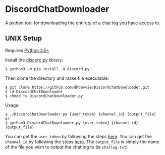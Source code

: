 # DiscordChatDownloader
A python tool for downloading the entirety of a chat log you have access to.

## UNIX Setup
Requires [Python 3.5+](https://www.python.org/downloads/release/python-350/).  

Install the [discord.py](https://github.com/Rapptz/discord.py/) library:  

    $ python3 -m pip install -U discord.py
    
Then clone the directory and make file executable:

    $ git clone https://github.com/dhdavvie/DiscordChatDownloader.git
    $ cd DiscordChatDownloader
    $ chmod +x DiscordChatDownloader.py
    
Usage:

    $ ./DiscordChatDownloader.py {user_token} {channel_id} {output_file}
    or
    $ python3 DiscordChatDownloader.py {user_token} {channel_id} {output_file}
    
You can get the `user_token` by following the steps [here](https://github.com/TheRacingLion/Discord-SelfBot/wiki/Discord-Token-Tutorial). 
You can get the `channel_id` by following the steps [here](https://support.discordapp.com/hc/en-us/articles/206346498-Where-can-I-find-my-User-Server-Message-ID).
The `output_file` is simply the name of the file you wish to output the chat log to (ie `chatlog.txt`)
